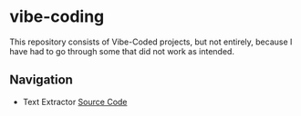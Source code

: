 # vibe-coding
This repository consists of Vibe-Coded projects, but not entirely, because I have had to go through some that did not work as intended.

## Navigation
*   Text Extractor [Source Code](TextExtractor/)
